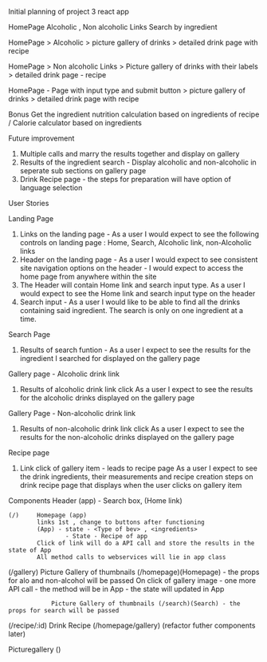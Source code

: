 Initial planning of project 3 react app

HomePage
	Alcoholic , Non alcoholic Links
	Search by ingredient

HomePage > Alcoholic >  picture gallery of drinks > detailed drink page with recipe

HomePage >  Non alcoholic Links >  Picture gallery of drinks with their labels >  detailed drink page - recipe



HomePage -  Page with input type and submit button >  picture gallery of drinks > detailed drink page with recipe


Bonus
Get the ingredient nutrition calculation based on ingredients of recipe / Calorie calculator based on ingredients   

Future improvement
1. Multiple calls and marry the results together and display on gallery
2. Results of the ingredient search - Display alcoholic and non-alcoholic in seperate sub sections on gallery page 
3. Drink Recipe page - the steps for preparation will have option of language selection

User Stories

Landing Page
1. Links on the landing page -
    As a user I would expect to see the following controls on landing page : Home, Search, Alcoholic link, non-Alcoholic links 
2. Header on the landing page -
    As a user I would expect to see consistent site navigation options on the header - I would expect to access the home page from anywhere within the site
3. The Header will contain Home link and search input type.
    As a user I would expect to see the Home link and search input type on the header
4. Search input - 
    As a user I would like to be able to find all the drinks containing said ingredient. The search is only on one ingredient at a time.

Search Page
1. Results of search funtion -
    As a user I expect to see the results for the ingredient I searched for displayed on the gallery page

Gallery page - Alcoholic drink link
1. Results of alcoholic drink link click
    As a user I expect to see the results for the alcoholic drinks displayed on the gallery page

Gallery Page - Non-alcoholic drink link
1. Results of non-alcoholic drink link click
    As a user I expect to see the results for the non-alcoholic drinks displayed on the gallery page

Recipe page
1. Link click of gallery item - leads to recipe page
    As a user I expect to see the drink ingredients, their measurements and recipe creation steps on drink recipe page that displays when the user clicks on gallery item

                
Components
Header (app) - Search box, (Home link)

    (/)     Homepage (app)
            links 1st , change to buttons after functioning
            (App) - state - <Type of bev> , <ingredients> 
                    - State - Recipe of app            
            Click of link will do a API call and store the results in the state of App
            All method calls to webservices will lie in app class
        

(/gallery)      Picture Gallery of thumbnails (/homepage)(Homepage) - the props for alo and non-alcohol will be passed
                On click of gallery image - one more API call - the method will be in App - the state will updated in App
                
                Picture Gallery of thumbnails (/search)(Search) - the props for search will be passed

(/recipe/:id)   Drink Recipe (/homepage/gallery) (refactor futher components later)


Picturegallery ()    




